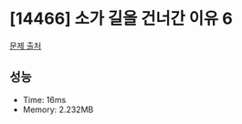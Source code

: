 # [14466] 소가 길을 건너간 이유 6

[문제 출처](https://www.acmicpc.net/problem/14466)

## 성능

- Time: 16ms
- Memory: 2.232MB